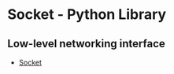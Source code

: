 # Socket - Python Library

## Low-level networking interface

- [Socket](https://docs.python.org/3/library/socket.html)
